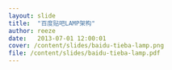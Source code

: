 ```yaml
---
layout: slide
title:  "百度贴吧LAMP架构"
author: reeze
date:   2013-07-01 12:00:01
cover: /content/slides/baidu-tieba-lamp.png
file: /content/slides/baidu-tieba-lamp.pdf
---
```

